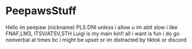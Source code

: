 # PeepawsStuff
Hello im peepaw (nickname) PLS DNI unless i allow u im abit slow i like FNAF,LM3, ITSV/ATSV,STH
Luigi is my main kin!! all i want is fun i do go nonverbal at times bc i might be upset or im distracted by tiktok or discord

